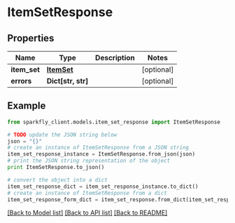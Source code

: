 # ItemSetResponse


## Properties
Name | Type | Description | Notes
------------ | ------------- | ------------- | -------------
**item_set** | [**ItemSet**](ItemSet.md) |  | [optional] 
**errors** | **Dict[str, str]** |  | [optional] 

## Example

```python
from sparkfly_client.models.item_set_response import ItemSetResponse

# TODO update the JSON string below
json = "{}"
# create an instance of ItemSetResponse from a JSON string
item_set_response_instance = ItemSetResponse.from_json(json)
# print the JSON string representation of the object
print ItemSetResponse.to_json()

# convert the object into a dict
item_set_response_dict = item_set_response_instance.to_dict()
# create an instance of ItemSetResponse from a dict
item_set_response_form_dict = item_set_response.from_dict(item_set_response_dict)
```
[[Back to Model list]](../README.md#documentation-for-models) [[Back to API list]](../README.md#documentation-for-api-endpoints) [[Back to README]](../README.md)


